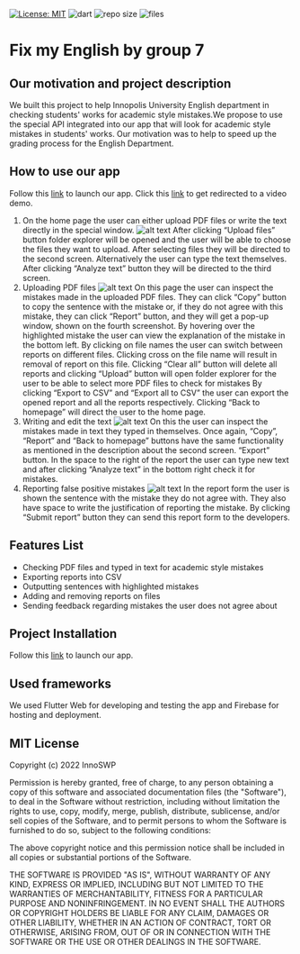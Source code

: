 [![License: MIT](https://img.shields.io/badge/License-MIT-yellow.svg)](https://opensource.org/licenses/MIT)
![dart](https://img.shields.io/github/languages/top/InnoSWP/B21-07FixMyEnglish)
![repo size](https://img.shields.io/github/repo-size/InnoSWP/B21-07FixMyEnglish)
![files](https://img.shields.io/github/directory-file-count/InnoSWP/B21-07FixMyEnglish)
# Fix my English by group 7

## Our motivation and project description
We built this project to help Innopolis University English department in checking students' works for academic style mistakes.We propose to use the special API integrated into our app that will look for academic style mistakes in students' works. Our motivation was to help to speed up the grading process for the English Department.

## How to use our app
Follow this [link](https://bs-07fixmyenglish.web.app/#/) to launch our app.
Click this [link](https://drive.google.com/file/d/1pOjzieTfRUD0AeT9zNDdKBbVacHnBQYu/view?resourcekey) to get redirected to a video demo.
1. On the home page the user can either upload PDF files or write the text directly in the special window.
![alt text](https://s3.image.hosting/2022/07/02/WUPip.jpg)
After clicking “Upload files” button folder explorer will be opened and the user will be able to choose the files they want to upload. After selecting files they will be directed to the second screen.
Alternatively the user can type the text themselves. After clicking “Analyze text” button they will be directed to the third screen.
2. Uploading PDF files
![alt text](https://s3.image.hosting/2022/07/02/WUxKR.jpg)
On this page the user can inspect the mistakes made in the uploaded PDF files. 
They can click “Copy” button to copy the sentence with the mistake or, if they do not agree with this mistake, they can click “Report” button, and they will get a pop-up window, shown on the fourth screenshot.
By hovering over the highlighted mistake the user can view the explanation of the mistake in the bottom left.
By clicking on file names the user can switch between reports on different files.
Clicking cross on the file name will result in removal of report on this file. 
Clicking “Clear all” button will delete all reports and clicking “Upload” button will open folder explorer for the  user to be able to select more PDF files to check for mistakes
By clicking “Export to CSV” and “Export all to CSV” the user can export the opened report and all the reports respectively.
Clicking “Back to homepage” will direct the user to the home page.
3. Writing and edit the text
![alt text](https://s3.image.hosting/2022/07/02/WU4ND.jpg)
On this the user can inspect the mistakes made in text they typed in themselves.
Once again, “Copy”, “Report” and “Back to homepage” buttons have the same functionality as mentioned in the description about the second screen.
“Export” button.
In the space to the right of the report the user can type new text and after clicking “Analyze text” in the bottom right check it for mistakes.
4. Reporting false positive mistakes
![alt text](https://s3.image.hosting/2022/07/02/WUSqB.jpg)
In the report form the user is shown the sentence with the mistake they do not agree with. They also have space to write the justification of reporting the mistake. 
By clicking “Submit report” button they can send this report form to the developers.
## Features List
* Checking PDF files and typed in text for academic style mistakes
* Exporting reports into CSV
* Outputting sentences with highlighted mistakes
* Adding and removing reports on files
* Sending feedback regarding mistakes the user does not agree about
## Project Installation
Follow this [link](https://bs-07fixmyenglish.web.app/#/) to launch our app.

## Used frameworks
We used Flutter Web for developing and testing the app and Firebase for hosting and deployment.

## MIT License
Copyright (c) 2022 InnoSWP

Permission is hereby granted, free of charge, to any person obtaining a copy
of this software and associated documentation files (the "Software"), to deal
in the Software without restriction, including without limitation the rights
to use, copy, modify, merge, publish, distribute, sublicense, and/or sell
copies of the Software, and to permit persons to whom the Software is
furnished to do so, subject to the following conditions:

The above copyright notice and this permission notice shall be included in all
copies or substantial portions of the Software.

THE SOFTWARE IS PROVIDED "AS IS", WITHOUT WARRANTY OF ANY KIND, EXPRESS OR
IMPLIED, INCLUDING BUT NOT LIMITED TO THE WARRANTIES OF MERCHANTABILITY,
FITNESS FOR A PARTICULAR PURPOSE AND NONINFRINGEMENT. IN NO EVENT SHALL THE
AUTHORS OR COPYRIGHT HOLDERS BE LIABLE FOR ANY CLAIM, DAMAGES OR OTHER
LIABILITY, WHETHER IN AN ACTION OF CONTRACT, TORT OR OTHERWISE, ARISING FROM,
OUT OF OR IN CONNECTION WITH THE SOFTWARE OR THE USE OR OTHER DEALINGS IN THE
SOFTWARE.
